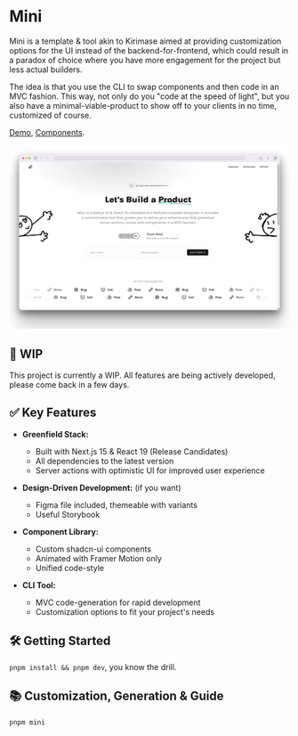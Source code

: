 # Mini

Mini is a template & tool akin to Kirimase aimed at providing customization options for the UI instead of the backend-for-frontend, which could result in a paradox of choice where you have more engagement for the project but less actual builders.

The idea is that you use the CLI to swap components and then code in an MVC fashion. This way, not only do you "code at the speed of light", but you also have a minimal-viable-product to show off to your clients in no time, customized of course.

[Demo](https://mini-eight-sigma.vercel.app), [Components](https://mini-storybook-liard.vercel.app/).

![Screenshow](./assets/README.png)

## 👷 WIP

This project is currently a WIP. All features are being actively developed, please come back in a few days.

## ✅ Key Features

- **Greenfield Stack:**

  - Built with Next.js 15 & React 19 (Release Candidates)
  - All dependencies to the latest version
  - Server actions with optimistic UI for improved user experience

- **Design-Driven Development:** (if you want)

  - Figma file included, themeable with variants
  - Useful Storybook

- **Component Library:**

  - Custom shadcn-ui components
  - Animated with Framer Motion only
  - Unified code-style

- **CLI Tool:**
  - MVC code-generation for rapid development
  - Customization options to fit your project's needs

## 🛠️ Getting Started

`pnpm install && pnpm dev`, you know the drill.

## 📚 Customization, Generation & Guide

`pnpm mini`
